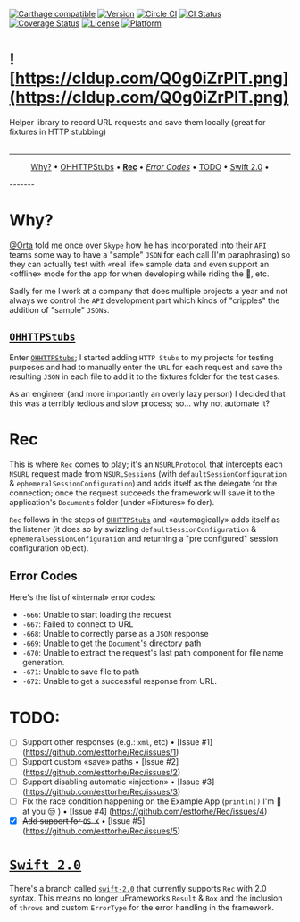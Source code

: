 [![Carthage compatible](https://img.shields.io/badge/Carthage-compatible-4BC51D.svg?style=flat)](https://github.com/Carthage/Carthage) 
[![Version](https://img.shields.io/cocoapods/v/Rec.svg?style=flat)](http://cocoapods.org/pods/Rec)
[![Circle CI](https://circleci.com/gh/esttorhe/Rec.svg?style=svg)](https://circleci.com/gh/esttorhe/Rec)
[![CI Status](http://img.shields.io/travis/esttorhe/Rec.svg?style=flat)](https://travis-ci.org/esttorhe/Rec) 
[![Coverage Status](https://coveralls.io/repos/esttorhe/Rec/badge.svg)](https://coveralls.io/r/esttorhe/Rec) 
[![License](https://img.shields.io/cocoapods/l/Rec.svg?style=flat)](http://cocoapods.org/pods/Rec) 
[![Platform](https://img.shields.io/cocoapods/p/Rec.svg?style=flat)](http://cocoapods.org/pods/Rec) 

# ![https://cldup.com/Q0g0iZrPlT.png](https://cldup.com/Q0g0iZrPlT.png)
Helper library to record URL requests and save them locally (great for fixtures in HTTP stubbing)
<br/><br/>

-------
<p align="center">
  <a href="#why">Why?</a> &bull; 
  <a href="#ohhttpstubs">OHHTTPStubs</a> &bull; 
  <a href="#rec"><b>Rec</b></a> &bull; 
  <a href="#error-codes"><i>Error Codes</i></a> &bull; 
  <a href="#todo">TODO</a> &bull; 
  <a href="#swift-20">Swift 2.0</a> &bull;
</p>
-------


# Why?
[@Orta][orta] told me once over `Skype` how he has incorporated into their `API` teams some way to have a "sample" `JSON` for each call (I'm paraphrasing) so they can actually test with «real life» sample data and even support an «offline» mode for the app for when developing while riding the :train:, etc.

Sadly for me I work at a company that does multiple projects a year and not always we control the `API` development part which kinds of "cripples" the addition of "sample" `JSON`s.

## [`OHHTTPStubs`][httpstubs]
Enter [`OHHTTPStubs`][httpstubs]; I started adding `HTTP Stubs` to my projects for testing purposes and had to manually enter the `URL` for each request and save the resulting `JSON` in each file to add it to the fixtures folder for the test cases.

As an engineer (and more importantly an overly lazy person) I decided that this was a terribly tedious and slow process; so… why not automate it?

# Rec
This is where `Rec` comes to play; it's an `NSURLProtocol` that intercepts each `NSURL` request made from `NSURLSession`s (with `defaultSessionConfiguration` & `ephemeralSessionConfiguration`) and adds itself as the delegate for the connection; once the request succeeds the framework will save it to the application's `Documents` folder (under «Fixtures» folder).

`Rec` follows in the steps of [`OHHTTPStubs`][httpstubs] and «automagically» adds itself as the listener (it does so by swizzling `defaultSessionConfiguration` & `ephemeralSessionConfiguration` and returning a "pre configured" session configuration object).

## Error Codes
Here's the list of «internal» error codes:
  - `-666`: Unable to start loading the request
  - `-667`: Failed to connect to URL
  - `-668`: Unable to correctly parse as a `JSON` response
  - `-669`: Unable to get the `Document`'s directory path
  - `-670`: Unable to extract the request's last path component for file name generation.
  - `-671`: Unable to save file to path
  - `-672`: Unable to get a successful response from URL.

# TODO:
- [ ] Support other responses (e.g.: `xml`, etc) • [Issue #1] (https://github.com/esttorhe/Rec/issues/1)
- [ ] Support custom «save» paths • [Issue #2] (https://github.com/esttorhe/Rec/issues/2)
- [ ] Support disabling automatic «injection» • [Issue #3] (https://github.com/esttorhe/Rec/issues/3)
- [ ] Fix the race condition happening on the Example App (`println()` I'm :eyes: at you :unamused: ) • [Issue #4] (https://github.com/esttorhe/Rec/issues/4)
- [x] ~~Add support for `OS X`~~ • [Issue #5] (https://github.com/esttorhe/Rec/issues/5)

# [`Swift 2.0`][swift2.0]
There's a branch called [`swift-2.0`][swift2.0] that currently supports `Rec` with 2.0 syntax.
This means no longer µFrameworks `Result` & `Box` and the inclusion of `throws` and custom `ErrorType` for the error handling in the framework.

[Orta]:https://github.com/orta
[httpstubs]:https://github.com/AliSoftware/OHHTTPStubs
[swift2.0]:https://github.com/esttorhe/Rec/tree/swift-2.0
